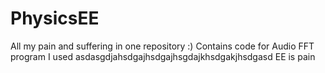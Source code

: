 # PhysicsEE
All my pain and suffering in one repository :)
Contains code for Audio FFT program I used
asdasgdjahsdgajhsdgajhsgdajkhsdgakjhsdgasd
EE is pain
